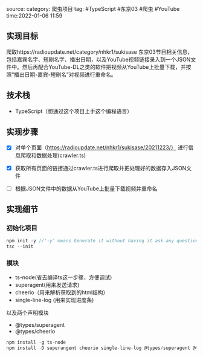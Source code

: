 source:
category: 爬虫项目
tag: #TypeScript #东京03 #爬虫 #YouTube
time:2022-01-06 11:59

## 实现目标

爬取https://radioupdate.net/category/nhkr1/sukisase 东京03节目相关信息，包括嘉宾名字、短剧名字、播出日期，以及YouTube视频链接录入到一个JSON文件中。然后再配合YouTube-DL之类的软件把视频从YouTube上批量下载，并按照“播出日期-嘉宾-短剧名”对视频进行重命名。

## 技术栈

- TypeScript（想通过这个项目上手这个编程语言）


## 实现步骤

- [x] 对单个页面（https://radioupdate.net/nhkr1/sukisase/20211223/） 进行信息爬取和数据处理(crawler.ts)
- [x] 获取所有页面的链接通过crawler.ts进行爬取并把处理好的数据存入JSON文件
- [ ] 根据JSON文件中的数据从YouTube上批量下载视频并重命名


## 实现细节

### 初始化项目

```TypeScript
npm init -y //'-y' means Generate it without having it ask any questions
tsc --init
```

### 模块

-   ts-node(省去编译ts这一步骤，方便调试)
-   superagent(用来发送请求)
-   cheerio（用来解析获取到的html结构）
-   single-line-log (用来实现进度条)

以及两个声明模块
-   @types/superagent
-   @types/cheerio

```TypeScript
npm install -g ts-node
npm install -D superangent cheerio single-line-log @types/superagent @types/cheerio @types/single-line-log
```